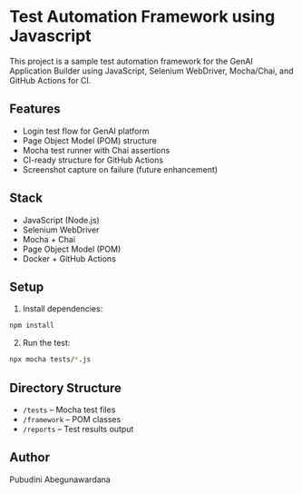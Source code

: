 # Test Automation Framework using Javascript

This project is a sample test automation framework for the GenAI Application Builder using JavaScript, Selenium WebDriver, Mocha/Chai, and GitHub Actions for CI.

## Features

- Login test flow for GenAI platform
- Page Object Model (POM) structure
- Mocha test runner with Chai assertions
- CI-ready structure for GitHub Actions
- Screenshot capture on failure (future enhancement)

## Stack

- JavaScript (Node.js)
- Selenium WebDriver
- Mocha + Chai
- Page Object Model (POM)
- Docker + GitHub Actions

## Setup

1. Install dependencies:
```bash
npm install
```

2. Run the test:
```bash
npx mocha tests/*.js
```

## Directory Structure

- `/tests` – Mocha test files
- `/framework` – POM classes
- `/reports` – Test results output

## Author

Pubudini Abegunawardana
